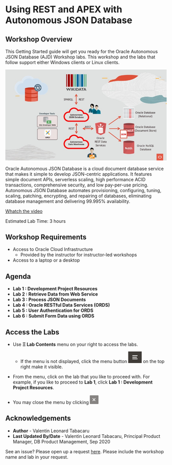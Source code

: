 # Using REST and APEX with Autonomous JSON Database

## Workshop Overview

This Getting Started guide will get you ready for the Oracle Autonomous JSON Database (AJD) Workshop labs. This workshop and the labs that follow support either Windows clients or Linux clients.

![](./images/AJD-WS.jpg "")

Oracle Autonomous JSON Database is a cloud document database service that makes it simple to develop JSON-centric applications. It features simple document APIs, serverless scaling, high performance ACID transactions, comprehensive security, and low pay-per-use pricing. Autonomous JSON Database automates provisioning, configuring, tuning, scaling, patching, encrypting, and repairing of databases, eliminating database management and delivering 99.995% availability.

[Whatch the video](https://www.oracle.com/autonomous-database/autonomous-json-database/?bcid=6180289717001)

Estimated Lab Time: 3 hours

## Workshop Requirements

* Access to Oracle Cloud Infrastructure
    * Provided by the instructor for instructor-led workshops
* Access to a laptop or a desktop

## Agenda

- **Lab 1 : Development Project Resources**
- **Lab 2 : Retrieve Data from Web Service**
- **Lab 3 : Process JSON Documents**
- **Lab 4 : Oracle RESTful Data Services (ORDS)**
- **Lab 5 : User Authentication for ORDS**
- **Lab 6 : Submit Form Data using ORDS**

## Access the Labs

- Use **Ξ Lab Contents** menu on your right to access the labs.
    - If the menu is not displayed, click the menu button ![](./images/menu-button.png) on the top right  make it visible.

- From the menu, click on the lab that you like to proceed with. For example, if you like to proceed to **Lab 1**, click **Lab 1 : Development Project Resources**.

- You may close the menu by clicking ![](./images/menu-close.png "")

## Acknowledgements

- **Author** - Valentin Leonard Tabacaru
- **Last Updated By/Date** - Valentin Leonard Tabacaru, Principal Product Manager, DB Product Management, Sep 2020

See an issue? Please open up a request [here](https://github.com/oracle/learning-library/issues). Please include the workshop name and lab in your request.
